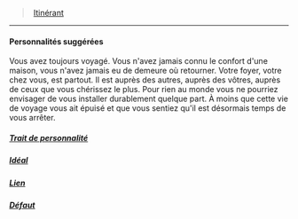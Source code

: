 ﻿---
!Items
Id: background_itinerant_hd.md#personnalités-suggérées
ParentLink: background_itinerant_hd.md#itinérant
Name: Personnalités suggérées
ParentName: Itinérant
NameLevel: 4
Attributes:
  Name: Personnalités suggérées
  Markdown: >+
    #### <!--Name-->Personnalités suggérées<!--/Name-->


    Vous avez toujours voyagé. Vous n'avez jamais connu le confort d'une maison, vous n'avez jamais eu de demeure où retourner. Votre foyer, votre chez vous, est partout. Il est auprès des autres, auprès des vôtres, auprès de ceux que vous chérissez le plus. Pour rien au monde vous ne pourriez envisager de vous installer durablement quelque part. À moins que cette vie de voyage vous ait épuisé et que vous sentiez qu'il est désormais temps de vous arrêter.

  Description: >+
    Vous avez toujours voyagé. Vous n'avez jamais connu le confort d'une maison, vous n'avez jamais eu de demeure où retourner. Votre foyer, votre chez vous, est partout. Il est auprès des autres, auprès des vôtres, auprès de ceux que vous chérissez le plus. Pour rien au monde vous ne pourriez envisager de vous installer durablement quelque part. À moins que cette vie de voyage vous ait épuisé et que vous sentiez qu'il est désormais temps de vous arrêter.

AttributesDictionary: >+
  Name: Personnalités suggérées

  Markdown: >+

    #### <!--Name-->Personnalités suggérées<!--/Name-->





    Vous avez toujours voyagé. Vous n'avez jamais connu le confort d'une maison, vous n'avez jamais eu de demeure où retourner. Votre foyer, votre chez vous, est partout. Il est auprès des autres, auprès des vôtres, auprès de ceux que vous chérissez le plus. Pour rien au monde vous ne pourriez envisager de vous installer durablement quelque part. À moins que cette vie de voyage vous ait épuisé et que vous sentiez qu'il est désormais temps de vous arrêter.



  Description: >+

    Vous avez toujours voyagé. Vous n'avez jamais connu le confort d'une maison, vous n'avez jamais eu de demeure où retourner. Votre foyer, votre chez vous, est partout. Il est auprès des autres, auprès des vôtres, auprès de ceux que vous chérissez le plus. Pour rien au monde vous ne pourriez envisager de vous installer durablement quelque part. À moins que cette vie de voyage vous ait épuisé et que vous sentiez qu'il est désormais temps de vous arrêter.



Description: >+
  Vous avez toujours voyagé. Vous n'avez jamais connu le confort d'une maison, vous n'avez jamais eu de demeure où retourner. Votre foyer, votre chez vous, est partout. Il est auprès des autres, auprès des vôtres, auprès de ceux que vous chérissez le plus. Pour rien au monde vous ne pourriez envisager de vous installer durablement quelque part. À moins que cette vie de voyage vous ait épuisé et que vous sentiez qu'il est désormais temps de vous arrêter.

---
> [Itinérant](hd_background_itinerant.md)

---

#### Personnalités suggérées

Vous avez toujours voyagé. Vous n'avez jamais connu le confort d'une maison, vous n'avez jamais eu de demeure où retourner. Votre foyer, votre chez vous, est partout. Il est auprès des autres, auprès des vôtres, auprès de ceux que vous chérissez le plus. Pour rien au monde vous ne pourriez envisager de vous installer durablement quelque part. À moins que cette vie de voyage vous ait épuisé et que vous sentiez qu'il est désormais temps de vous arrêter.



##### [Trait de personnalité](hd_background_itinerant_trait_de_personnalite.md)



##### [Idéal](hd_background_itinerant_ideal.md)



##### [Lien](hd_background_itinerant_lien.md)



##### [Défaut](hd_background_itinerant_defaut.md)

